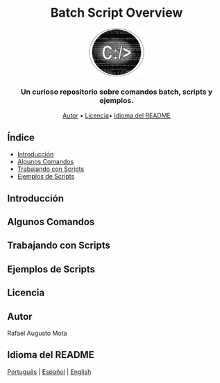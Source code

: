 <h1 align="center">Batch Script Overview</h1>

<p align="center"><img alt="Logo do Repositório" src="images/logo-batch.png" width="25%" height="25%"></p>

<h3 align="center">Un curioso repositorio sobre comandos batch, scripts y ejemplos.</h3>

<p align="center">
<a href="#autor">Autor</a> •
<a href="#licencia">Licencia</a>•
<a href="#idioma-del-readme">Idioma del README</a></p>

## Índice

* [Introducción](#introducción)
* [Algunos Comandos](#algunos-comandos)
* [Trabajando con Scripts](#trabajando-con-scripts)
* [Ejemplos de Scripts](#ejemplos-de-scripts)


## Introducción


## Algunos Comandos


## Trabajando con Scripts


## Ejemplos de Scripts


## Licencia


## Autor

Rafael Augusto Mota

## Idioma del README

[Português](./README-pt-br.md) | [Español](README-es.md) | [English](README.md) 

